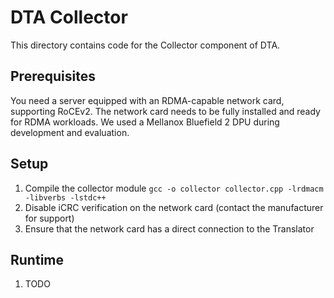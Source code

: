 # DTA Collector
This directory contains code for the Collector component of DTA.

## Prerequisites
You need a server equipped with an RDMA-capable network card, supporting RoCEv2. 
The network card needs to be fully installed and ready for RDMA workloads.
We used a Mellanox Bluefield 2 DPU during development and evaluation.

## Setup
1. Compile the collector module `gcc -o collector collector.cpp -lrdmacm -libverbs -lstdc++`
2. Disable iCRC verification on the network card (contact the manufacturer for support)
3. Ensure that the network card has a direct connection to the Translator

## Runtime
1. TODO

